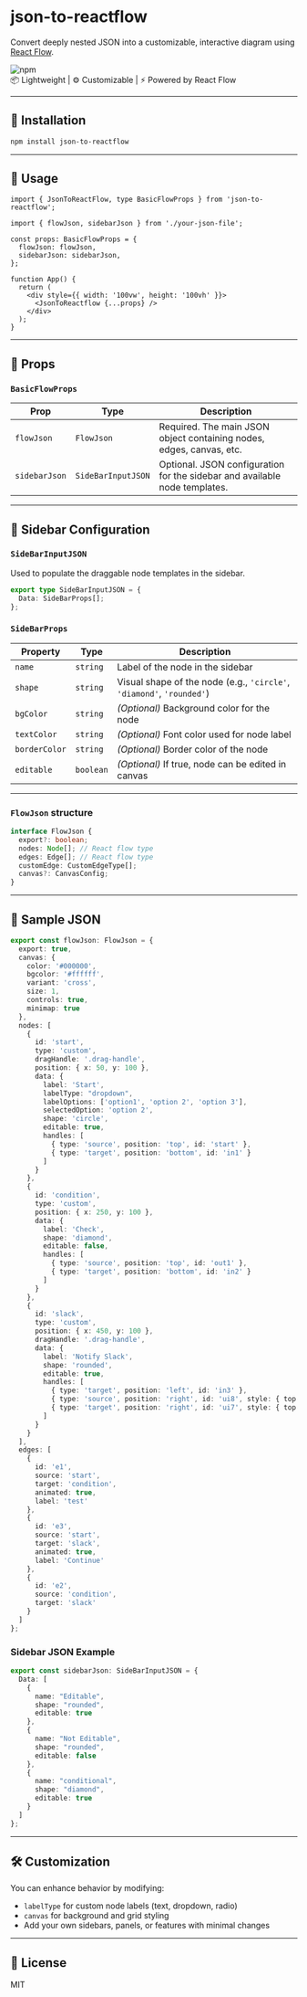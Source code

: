 # json-to-reactflow

Convert deeply nested JSON into a customizable, interactive diagram using [React Flow](https://reactflow.dev/).

![npm](https://img.shields.io/npm/v/json-to-reactflow)  
📦 Lightweight | ⚙️ Customizable | ⚡ Powered by React Flow

---

## 🚀 Installation

```bash
npm install json-to-reactflow
````

---

## 🧩 Usage

```tsx
import { JsonToReactFlow, type BasicFlowProps } from 'json-to-reactflow';

import { flowJson, sidebarJson } from './your-json-file';

const props: BasicFlowProps = {
  flowJson: flowJson,
  sidebarJson: sidebarJson,
};

function App() {
  return (
    <div style={{ width: '100vw', height: '100vh' }}>
      <JsonToReactflow {...props} />
    </div>
  );
}
```

---

## 📘 Props

### `BasicFlowProps`

| Prop          | Type               | Description                                                                |
| ------------- | ------------------ | -------------------------------------------------------------------------- |
| `flowJson`    | `FlowJson`         | Required. The main JSON object containing nodes, edges, canvas, etc.       |
| `sidebarJson` | `SideBarInputJSON` | Optional. JSON configuration for the sidebar and available node templates. |

---

## 🧱 Sidebar Configuration

### `SideBarInputJSON`

Used to populate the draggable node templates in the sidebar.

```ts
export type SideBarInputJSON = {
  Data: SideBarProps[];
};
```

### `SideBarProps`

| Property      | Type      | Description                                                           |
| ------------- | --------- | --------------------------------------------------------------------- |
| `name`        | `string`  | Label of the node in the sidebar                                      |
| `shape`       | `string`  | Visual shape of the node (e.g., `'circle'`, `'diamond'`, `'rounded'`) |
| `bgColor`     | `string`  | *(Optional)* Background color for the node                            |
| `textColor`   | `string`  | *(Optional)* Font color used for node label                           |
| `borderColor` | `string`  | *(Optional)* Border color of the node                                 |
| `editable`    | `boolean` | *(Optional)* If true, node can be edited in canvas                    |

---

### `FlowJson` structure

```ts
interface FlowJson {
  export?: boolean;
  nodes: Node[]; // React flow type
  edges: Edge[]; // React flow type
  customEdge: CustomEdgeType[];
  canvas?: CanvasConfig;
}
```

---

## 🧪 Sample JSON

```ts
export const flowJson: FlowJson = {
  export: true,
  canvas: {
    color: '#000000',
    bgcolor: '#ffffff',
    variant: 'cross',
    size: 1,
    controls: true,
    minimap: true
  },
  nodes: [
    {
      id: 'start',
      type: 'custom',
      dragHandle: '.drag-handle',
      position: { x: 50, y: 100 },
      data: {
        label: 'Start',
        labelType: "dropdown",
        labelOptions: ['option1', 'option 2', 'option 3'],
        selectedOption: 'option 2',
        shape: 'circle',
        editable: true,
        handles: [
          { type: 'source', position: 'top', id: 'start' },
          { type: 'target', position: 'bottom', id: 'in1' }
        ]
      }
    },
    {
      id: 'condition',
      type: 'custom',
      position: { x: 250, y: 100 },
      data: {
        label: 'Check',
        shape: 'diamond',
        editable: false,
        handles: [
          { type: 'source', position: 'top', id: 'out1' },
          { type: 'target', position: 'bottom', id: 'in2' }
        ]
      }
    },
    {
      id: 'slack',
      type: 'custom',
      position: { x: 450, y: 100 },
      dragHandle: '.drag-handle',
      data: {
        label: 'Notify Slack',
        shape: 'rounded',
        editable: true,
        handles: [
          { type: 'target', position: 'left', id: 'in3' },
          { type: 'source', position: 'right', id: 'ui8', style: { top: 10 } },
          { type: 'target', position: 'right', id: 'ui7', style: { top: 30 } }
        ]
      }
    }
  ],
  edges: [
    {
      id: 'e1',
      source: 'start',
      target: 'condition',
      animated: true,
      label: 'test'
    },
    {
      id: 'e3',
      source: 'start',
      target: 'slack',
      animated: true,
      label: 'Continue'
    },
    {
      id: 'e2',
      source: 'condition',
      target: 'slack'
    }
  ]
};
```

### Sidebar JSON Example

```ts
export const sidebarJson: SideBarInputJSON = {
  Data: [
    {
      name: "Editable",
      shape: "rounded",
      editable: true
    },
    {
      name: "Not Editable",
      shape: "rounded",
      editable: false
    },
    {
      name: "conditional",
      shape: "diamond",
      editable: true
    }
  ]
};
```

---

## 🛠 Customization

You can enhance behavior by modifying:

* `labelType` for custom node labels (text, dropdown, radio)
* `canvas` for background and grid styling
* Add your own sidebars, panels, or features with minimal changes

---

## 📄 License

MIT